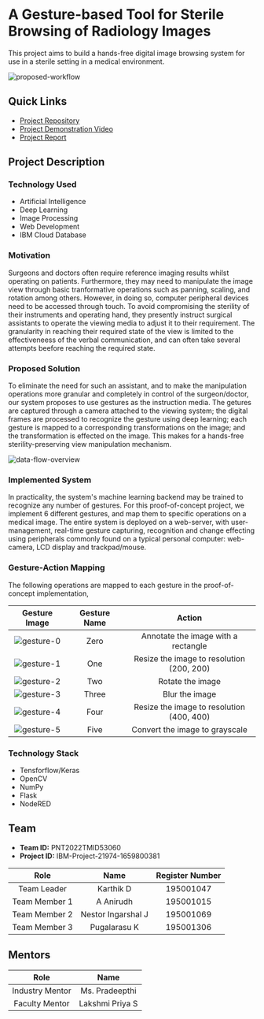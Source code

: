 
# A Gesture-based Tool for Sterile Browsing of Radiology Images

This project aims to build a hands-free digital image browsing system for use in a sterile setting in a medical environment.

![proposed-workflow](./Project-Design-And-Planning/Project-Design-Phase-1/assets/solution-architecture.png)

## Quick Links

- [Project Repository](https://github.com/IBM-EPBL/IBM-Project-21974-1659800381)
- [Project Demonstration Video](https://drive.google.com/file/d/1wd168Ld-yCibywBhVcPSvzHZc-tcosIM/view?usp=sharing)
- [Project Report](./Final-Deliverables/Project-Report_PNT2022TMID53060.pdf)

## Project Description

### Technology Used

- Artificial Intelligence
- Deep Learning
- Image Processing
- Web Development
- IBM Cloud Database

### Motivation

Surgeons and doctors often require reference imaging results whilst operating on patients. Furthermore, they may need to manipulate the image view through basic tranformative operations such as panning, scaling, and rotation among others. However, in doing so, computer peripheral devices need to be accessed through touch. To avoid compromising the sterility of their instruments and operating hand, they presently instruct surgical assistants to operate the viewing media to adjust it to their requirement. The granularity in reaching their required state of the view is limited to the effectiveneess of the verbal communication, and can often take several attempts beefore reaching the required state. 

### Proposed Solution

To eliminate the need for such an assistant, and to make the manipulation operations more granular and completely in control of the surgeon/doctor, our system proposes to use gestures as the instruction media. The getures are captured through a camera attached to the viewing system; the digital frames are processed to recognize the gesture using deep learning; each gesture is mapped to a corresponding transformations on the image; and the transformation is effected on the image. This makes for a hands-free sterility-preserving view manipulation mechanism.

![data-flow-overview](./Project-Design-And-Planning/Project-Design-Phase-2/assets/Data-Flow-Overview.png)

### Implemented System

In practicality, the system's machine learning backend may be trained to recognize any number of gestures. For this proof-of-concept project, we implement 6 different gestures, and map them to specific operations on a medical image. The entire system is deployed on a web-server, with user-management, real-time gesture capturing, recognition and change effecting using peripherals commonly found on a typical personal computer: web-camera, LCD display and trackpad/mouse. 

### Gesture-Action Mapping

The following operations are mapped to each gesture in the proof-of-concept implementation,

| Gesture Image   | Gesture Name | Action |
| :-----------: | :-----------: | :------: |
| ![gesture-0](./Project-Development-Phase/Dataset/test/0/0.jpg) | Zero | Annotate the image with a rectangle | 
| ![gesture-1](./Project-Development-Phase/Dataset/test/1/0.jpg) | One | Resize the image to resolution (200, 200) |
| ![gesture-2](./Project-Development-Phase/Dataset/test/2/0.jpg) | Two | Rotate the image | 
| ![gesture-3](./Project-Development-Phase/Dataset/test/3/0.jpg) | Three  | Blur the image |
| ![gesture-4](./Project-Development-Phase/Dataset/test/4/0.jpg) | Four | Resize the image to resolution (400, 400) |
| ![gesture-5](./Project-Development-Phase/Dataset/test/5/0.jpg) | Five  | Convert the image to grayscale |


### Technology Stack

- Tensforflow/Keras
- OpenCV
- NumPy
- Flask
- NodeRED


## Team

- **Team ID:** PNT2022TMID53060
- **Project ID:** IBM-Project-21974-1659800381


| Role     | Name | Register Number |
| :-----------: | :-----------: | :------: |
| Team Leader | Karthik D | 195001047 | 
| Team Member 1 | A Anirudh | 195001015 |
| Team Member 2 | Nestor Ingarshal J | 195001069 | 
| Team Member 3 | Pugalarasu K  | 195001306 |

## Mentors

| Role | Name |
| :-----------: | :------: |
| Industry Mentor | Ms. Pradeepthi |
| Faculty Mentor | Lakshmi Priya S |
